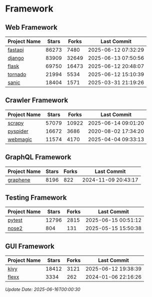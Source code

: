 # Framework

## Web Framework
| Project Name | Stars | Forks | Last Commit |
| ------------ | ----- | ----- | ----------- |
| [fastapi](https://github.com/fastapi/fastapi) | 86273 | 7480 | 2025-06-12 07:32:29 |
| [django](https://github.com/django/django) | 83909 | 32649 | 2025-06-13 07:50:56 |
| [flask](https://github.com/pallets/flask) | 69750 | 16473 | 2025-06-12 20:48:07 |
| [tornado](https://github.com/tornadoweb/tornado) | 21994 | 5534 | 2025-06-12 15:10:39 |
| [sanic](https://github.com/sanic-org/sanic) | 18404 | 1571 | 2025-03-31 21:19:26 |

## Crawler Framework
| Project Name | Stars | Forks | Last Commit |
| ------------ | ----- | ----- | ----------- |
| [scrapy](https://github.com/scrapy/scrapy) | 57079 | 10922 | 2025-06-14 09:01:20 |
| [pyspider](https://github.com/binux/pyspider) | 16672 | 3686 | 2020-08-02 17:34:20 |
| [webmagic](https://github.com/code4craft/webmagic) | 11574 | 4170 | 2025-04-04 09:33:13 |

## GraphQL Framework
| Project Name | Stars | Forks | Last Commit |
| ------------ | ----- | ----- | ----------- |
| [graphene](https://github.com/graphql-python/graphene) | 8196 | 822 | 2024-11-09 20:43:17 |

## Testing Framework
| Project Name | Stars | Forks | Last Commit |
| ------------ | ----- | ----- | ----------- |
| [pytest](https://github.com/pytest-dev/pytest) | 12796 | 2815 | 2025-06-15 00:51:12 |
| [nose2](https://github.com/nose-devs/nose2) | 804 | 131 | 2025-05-15 15:50:38 |

## GUI Framework
| Project Name | Stars | Forks | Last Commit |
| ------------ | ----- | ----- | ----------- |
| [kivy](https://github.com/kivy/kivy) | 18412 | 3121 | 2025-06-12 19:38:39 |
| [flexx](https://github.com/flexxui/flexx) | 3334 | 262 | 2024-01-06 22:16:26 |

*Update Date: 2025-06-16T00:00:30*